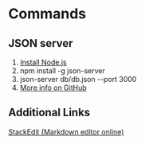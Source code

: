 # Commands

## JSON server

1. <a href="https://stackedit.io/app" target="_blank">Install Node.js</a>
2. npm install -g json-server
3. json-server db/db.json --port 3000
4. [More info on GitHub](https://github.com/typicode/json-server)

## Additional Links

<a href="https://stackedit.io/app" target="_blank">StackEdit (Markdown editor online)</a>
